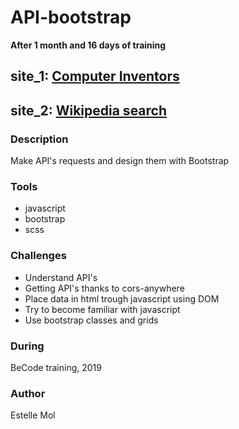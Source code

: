 # API-bootstrap
**After 1 month and 16 days of training**

## site_1: [Computer Inventors](https://estelle111.github.io/API-bootstrap/site_1/)
## site_2: [Wikipedia search](https://estelle111.github.io/API-bootstrap/site_2/)

### Description
Make API's requests and design them with Bootstrap

### Tools
* javascript
* bootstrap
* scss

### Challenges
* Understand API's
* Getting API's thanks to cors-anywhere
* Place data in html trough javascript using DOM
* Try to become familiar with javascript 
* Use bootstrap classes and grids

### During
BeCode training, 2019

### Author
Estelle Mol
